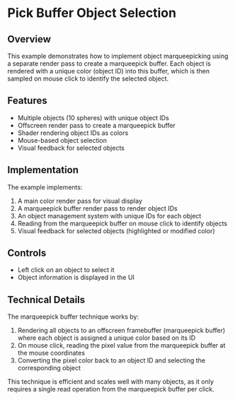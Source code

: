 # Pick Buffer Object Selection

## Overview
This example demonstrates how to implement object marqueepicking using a separate render pass to create a marqueepick buffer. Each object is rendered with a unique color (object ID) into this buffer, which is then sampled on mouse click to identify the selected object.

## Features
- Multiple objects (10 spheres) with unique object IDs
- Offscreen render pass to create a marqueepick buffer
- Shader rendering object IDs as colors
- Mouse-based object selection
- Visual feedback for selected objects

## Implementation
The example implements:
1. A main color render pass for visual display
2. A marqueepick buffer render pass to render object IDs
3. An object management system with unique IDs for each object
4. Reading from the marqueepick buffer on mouse click to identify objects
5. Visual feedback for selected objects (highlighted or modified color)

## Controls
- Left click on an object to select it
- Object information is displayed in the UI

## Technical Details
The marqueepick buffer technique works by:
1. Rendering all objects to an offscreen framebuffer (marqueepick buffer) where each object is assigned a unique color based on its ID
2. On mouse click, reading the pixel value from the marqueepick buffer at the mouse coordinates
3. Converting the pixel color back to an object ID and selecting the corresponding object

This technique is efficient and scales well with many objects, as it only requires a single read operation from the marqueepick buffer per click.